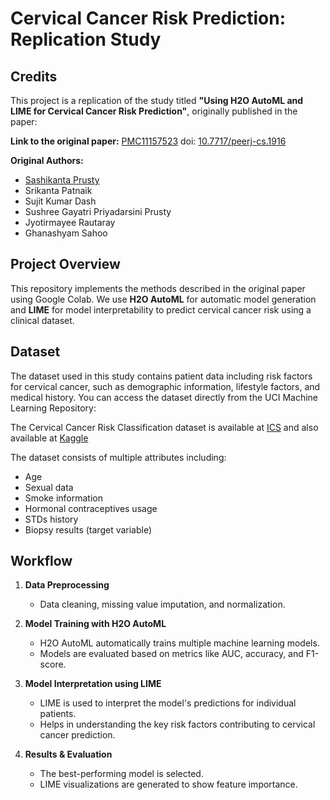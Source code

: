 # Cervical Cancer Risk Prediction: Replication Study

## Credits

This project is a replication of the study titled **"Using H2O AutoML and LIME for Cervical Cancer Risk Prediction"**, originally published in the paper:

**Link to the original paper:** [PMC11157523](https://pmc.ncbi.nlm.nih.gov/articles/PMC11157523/) doi: [10.7717/peerj-cs.1916](https://peerj.com/articles/cs-1916/)

**Original Authors:**  
- [Sashikanta Prusty ](https://peerj.com/sashikanta/) 
- Srikanta Patnaik  
- Sujit Kumar Dash  
- Sushree Gayatri Priyadarsini Prusty  
- Jyotirmayee Rautaray  
- Ghanashyam Sahoo

## Project Overview

This repository implements the methods described in the original paper using Google Colab. We use **H2O AutoML** for automatic model generation and **LIME** for model interpretability to predict cervical cancer risk using a clinical dataset.

## Dataset

The dataset used in this study contains patient data including risk factors for cervical cancer, such as demographic information, lifestyle factors, and medical history. You can access the dataset directly from the UCI Machine Learning Repository:

The Cervical Cancer Risk Classification dataset is available at [ICS](https://archive.ics.uci.edu/dataset/383/cervical+cancer+risk+factors) and also available at [Kaggle](https://www.kaggle.com/datasets/loveall/cervical-cancer-risk-classification?resource=download.)

The dataset consists of multiple attributes including:
- Age
- Sexual data
- Smoke information
- Hormonal contraceptives usage
- STDs history
- Biopsy results (target variable)

## Workflow

1. **Data Preprocessing**  
   - Data cleaning, missing value imputation, and normalization.
   
2. **Model Training with H2O AutoML**  
   - H2O AutoML automatically trains multiple machine learning models.
   - Models are evaluated based on metrics like AUC, accuracy, and F1-score.

3. **Model Interpretation using LIME**  
   - LIME is used to interpret the model's predictions for individual patients.
   - Helps in understanding the key risk factors contributing to cervical cancer prediction.

4. **Results & Evaluation**  
   - The best-performing model is selected.
   - LIME visualizations are generated to show feature importance.


